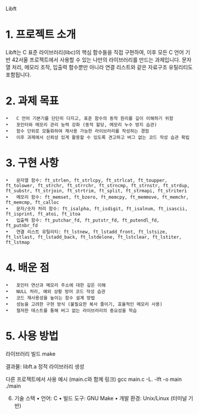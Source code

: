 Libft

# 1. 프로젝트 소개

Libft는 C 표준 라이브러리(libc)의 핵심 함수들을 직접 구현하여, 이후 모든 C 언어 기반 42서울 프로젝트에서 사용할 수 있는 나만의 라이브러리를 만드는 과제입니다. 문자열 처리, 메모리 조작, 입출력 함수뿐만 아니라 연결 리스트와 같은 자료구조 유틸리티도 포함됩니다.


# 2. 과제 목표
	•	C 언어 기본기를 단단히 다지고, 표준 함수의 동작 원리를 깊이 이해하기 위함
	•	포인터와 메모리 관리 능력 강화 (동적 할당, 메모리 누수 방지 습관)
	•	함수 단위로 모듈화하여 재사용 가능한 라이브러리를 작성하는 경험
	•	이후 과제에서 신뢰성 있게 활용할 수 있도록 견고하고 버그 없는 코드 작성 습관 확립


# 3. 구현 사항
	•	문자열 함수: ft_strlen, ft_strlcpy, ft_strlcat, ft_toupper, ft_tolower, ft_strchr, ft_strrchr, ft_strncmp, ft_strnstr, ft_strdup, ft_substr, ft_strjoin, ft_strtrim, ft_split, ft_strmapi, ft_striteri
	•	메모리 함수: ft_memset, ft_bzero, ft_memcpy, ft_memmove, ft_memchr, ft_memcmp, ft_calloc
	•	문자/숫자 처리 함수: ft_isalpha, ft_isdigit, ft_isalnum, ft_isascii, ft_isprint, ft_atoi, ft_itoa
	•	입출력 함수: ft_putchar_fd, ft_putstr_fd, ft_putendl_fd, ft_putnbr_fd
	•	연결 리스트 유틸리티: ft_lstnew, ft_lstadd_front, ft_lstsize, ft_lstlast, ft_lstadd_back, ft_lstdelone, ft_lstclear, ft_lstiter, ft_lstmap


# 4. 배운 점
	•	포인터 연산과 메모리 주소에 대한 깊은 이해
	•	NULL 처리, 예외 상황 방어 코드 작성 습관
	•	코드 재사용성을 높이는 함수 설계 방법
	•	성능을 고려한 구현 방식 (불필요한 복사 줄이기, 효율적인 메모리 사용)
	•	철저한 테스트를 통해 버그 없는 라이브러리의 중요성을 학습


# 5. 사용 방법
   라이브러리 빌드
   make

   결과물: libft.a 정적 라이브러리 생성

   다른 프로젝트에서 사용 예시 (main.c와 함께 링크)
   gcc main.c -L. -lft -o main
   ./main


6. 기술 스택
	•	언어: C
	•	빌드 도구: GNU Make
	•	개발 환경: Unix/Linux (터미널 기반)
